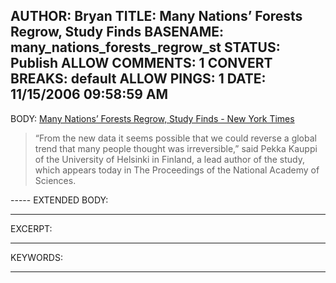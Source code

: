 AUTHOR: Bryan
TITLE: Many Nations’ Forests Regrow, Study Finds
BASENAME: many_nations_forests_regrow_st
STATUS: Publish
ALLOW COMMENTS: 1
CONVERT BREAKS: __default__
ALLOW PINGS: 1
DATE: 11/15/2006 09:58:59 AM
-----
BODY:
<a title="Many Nations’ Forests Regrow, Study Finds - New York Times" href="http://www.nytimes.com/2006/11/14/world/14forest.html?_r=2&ref=americas&oref=slogin&oref=slogin">Many Nations’ Forests Regrow, Study Finds - New York Times</a>
<blockquote>
“From the new data it seems possible that we could reverse a global trend that many people thought was irreversible,” said Pekka Kauppi of the University of Helsinki in Finland, a lead author of the study, which appears today in The Proceedings of the National Academy of Sciences.</blockquote>
-----
EXTENDED BODY:

-----
EXCERPT:

-----
KEYWORDS:

-----


